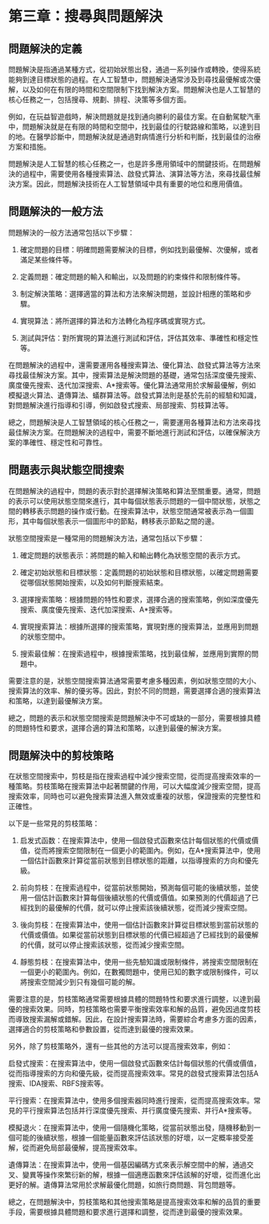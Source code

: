 # 第三章：搜尋與問題解決

## 問題解決的定義

問題解決是指通過某種方式，從初始狀態出發，通過一系列操作或轉換，使得系統能夠到達目標狀態的過程。在人工智慧中，問題解決通常涉及到尋找最優解或次優解，以及如何在有限的時間和空間限制下找到解決方案。問題解決也是人工智慧的核心任務之一，包括搜尋、規劃、排程、決策等多個方面。

例如，在玩益智遊戲時，解決問題就是找到通向勝利的最佳方案。在自動駕駛汽車中，問題解決就是在有限的時間和空間中，找到最佳的行駛路線和策略，以達到目的地。在醫學診斷中，問題解決就是通過對病情進行分析和判斷，找到最佳的治療方案和措施。

問題解決是人工智慧的核心任務之一，也是許多應用領域中的關鍵技術。在問題解決的過程中，需要使用各種搜索算法、啟發式算法、演算法等方法，來尋找最佳解決方案。因此，問題解決技術在人工智慧領域中具有重要的地位和應用價值。

## 問題解決的一般方法

問題解決的一般方法通常包括以下步驟：

1. 確定問題的目標：明確問題需要解決的目標，例如找到最優解、次優解，或者滿足某些條件等。

2. 定義問題：確定問題的輸入和輸出，以及問題的約束條件和限制條件等。

3. 制定解決策略：選擇適當的算法和方法來解決問題，並設計相應的策略和步驟。

4. 實現算法：將所選擇的算法和方法轉化為程序碼或實現方式。

5. 測試與評估：對所實現的算法進行測試和評估，評估其效率、準確性和穩定性等。

在問題解決的過程中，還需要運用各種搜索算法、優化算法、啟發式算法等方法來尋找最佳解決方案。其中，搜索算法是解決問題的基礎，通常包括深度優先搜索、廣度優先搜索、迭代加深搜索、A*搜索等。優化算法通常用於求解最優解，例如模擬退火算法、遺傳算法、蟻群算法等。啟發式算法則是基於先前的經驗和知識，對問題解決進行指導和引導，例如啟發式搜索、局部搜索、剪枝算法等。

總之，問題解決是人工智慧領域的核心任務之一，需要運用各種算法和方法來尋找最佳解決方案。在問題解決的過程中，需要不斷地進行測試和評估，以確保解決方案的準確性、穩定性和可靠性。

## 問題表示與狀態空間搜索

在問題解決的過程中，問題的表示對於選擇解決策略和算法至關重要。通常，問題的表示可以使用狀態空間來進行，其中每個狀態表示問題的一個中間狀態，狀態之間的轉移表示問題的操作或行動。在搜索算法中，狀態空間通常被表示為一個圖形，其中每個狀態表示一個圖形中的節點，轉移表示節點之間的邊。

狀態空間搜索是一種常用的問題解決方法，通常包括以下步驟：

1. 確定問題的狀態表示：將問題的輸入和輸出轉化為狀態空間的表示方式。

2. 確定初始狀態和目標狀態：定義問題的初始狀態和目標狀態，以確定問題需要從哪個狀態開始搜索，以及如何判斷搜索結束。

3. 選擇搜索策略：根據問題的特性和要求，選擇合適的搜索策略，例如深度優先搜索、廣度優先搜索、迭代加深搜索、A*搜索等。

4. 實現搜索算法：根據所選擇的搜索策略，實現對應的搜索算法，並應用到問題的狀態空間中。

5. 搜索最佳解：在搜索過程中，根據搜索策略，找到最佳解，並應用到實際的問題中。

需要注意的是，狀態空間搜索算法通常需要考慮多種因素，例如狀態空間的大小、搜索算法的效率、解的優劣等。因此，對於不同的問題，需要選擇合適的搜索算法和策略，以達到最優解決方案。

總之，問題的表示和狀態空間搜索是問題解決中不可或缺的一部分，需要根據具體的問題特性和要求，選擇合適的算法和策略，以達到最優的解決方案。

## 問題解決中的剪枝策略

在狀態空間搜索中，剪枝是指在搜索過程中減少搜索空間，從而提高搜索效率的一種策略。剪枝策略在搜索算法中起著關鍵的作用，可以大幅度減少搜索空間，提高搜索效率，同時也可以避免搜索算法進入無效或重複的狀態，保證搜索的完整性和正確性。

以下是一些常見的剪枝策略：

1. 启发式函数：在搜索算法中，使用一個啟發式函數來估計每個狀態的代價或價值，從而將搜索空間限制在一個更小的範圍內。例如，在A*搜索算法中，使用一個估計函數來計算從當前狀態到目標狀態的距離，以指導搜索的方向和優先級。

2. 前向剪枝：在搜索過程中，從當前狀態開始，預測每個可能的後續狀態，並使用一個估計函數來計算每個後續狀態的代價或價值。如果預測的代價超過了已經找到的最優解的代價，就可以停止搜索該後續狀態，從而減少搜索空間。

3. 後向剪枝：在搜索算法中，使用一個估計函數來計算從目標狀態到當前狀態的代價或價值。如果從當前狀態到目標狀態的代價已經超過了已經找到的最優解的代價，就可以停止搜索該狀態，從而減少搜索空間。

4. 靜態剪枝：在搜索算法中，使用一些先驗知識或限制條件，將搜索空間限制在一個更小的範圍內。例如，在數獨問題中，使用已知的數字或限制條件，可以將搜索空間減少到只有幾個可能的解。

需要注意的是，剪枝策略通常需要根據具體的問題特性和要求進行調整，以達到最優的搜索效果。同時，剪枝策略也需要平衡搜索效率和解的品質，避免因過度剪枝而導致搜索漏解或錯解。因此，在設計搜索算法時，需要綜合考慮多方面的因素，選擇適合的剪枝策略和參數設置，從而達到最優的搜索效果。

另外，除了剪枝策略外，還有一些其他的方法可以提高搜索效率，例如：

启發式搜索：在搜索算法中，使用一個啟發式函數來估計每個狀態的代價或價值，從而指導搜索的方向和優先級，從而提高搜索效率。常見的啟發式搜索算法包括A搜索、IDA搜索、RBFS搜索等。

平行搜索：在搜索算法中，使用多個搜索器同時進行搜索，從而提高搜索效率。常見的平行搜索算法包括并行深度優先搜索、并行廣度優先搜索、并行A*搜索等。

模擬退火：在搜索算法中，使用一個隨機化策略，從當前狀態出發，隨機移動到一個可能的後續狀態，根據一個能量函數來評估該狀態的好壞，以一定概率接受差解，從而避免局部最優解，提高搜索效率。

遺傳算法：在搜索算法中，使用一個基因編碼方式來表示解空間中的解，通過交叉、變異等操作來繁衍新的解，根據一個適應函數來評估該解的好壞，從而進化出更好的解。遺傳算法常用於求解最優化問題，如旅行商問題、背包問題等。

總之，在問題解決中，剪枝策略和其他搜索策略是提高搜索效率和解的品質的重要手段，需要根據具體問題和要求進行選擇和調整，從而達到最優的搜索效果。